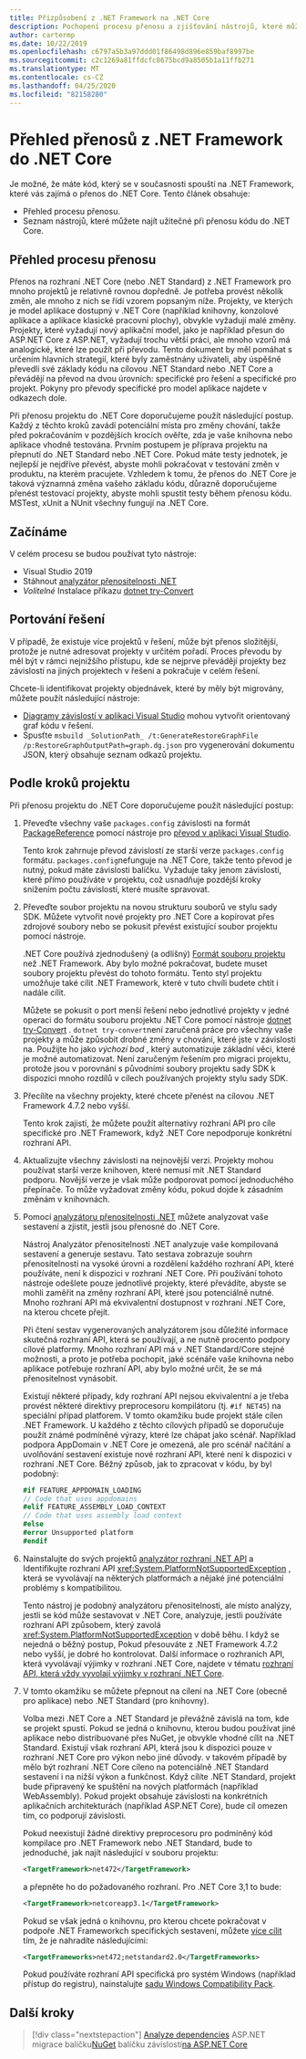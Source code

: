```yaml
---
title: Přizpůsobení z .NET Framework na .NET Core
description: Pochopení procesu přenosu a zjišťování nástrojů, které můžete najít užitečné při přenosu .NET Framework projektu do .NET Core.
author: cartermp
ms.date: 10/22/2019
ms.openlocfilehash: c6797a5b3a97ddd01f86498d896e859baf8997be
ms.sourcegitcommit: c2c1269a81ffdcfc8675bcd9a8505b1a11ffb271
ms.translationtype: MT
ms.contentlocale: cs-CZ
ms.lasthandoff: 04/25/2020
ms.locfileid: "82158280"
---
```

# <a name="overview-of-porting-from-net-framework-to-net-core"></a>Přehled přenosů z .NET Framework do .NET Core

Je možné, že máte kód, který se v současnosti spouští na .NET Framework, které vás zajímá o přenos do .NET Core. Tento článek obsahuje:

* Přehled procesu přenosu.
* Seznam nástrojů, které můžete najít užitečné při přenosu kódu do .NET Core.

## <a name="overview-of-the-porting-process"></a>Přehled procesu přenosu

Přenos na rozhraní .NET Core (nebo .NET Standard) z .NET Framework pro mnoho projektů je relativně rovnou dopředně. Je potřeba provést několik změn, ale mnoho z nich se řídí vzorem popsaným níže. Projekty, ve kterých je model aplikace dostupný v .NET Core (například knihovny, konzolové aplikace a aplikace klasické pracovní plochy), obvykle vyžadují malé změny. Projekty, které vyžadují nový aplikační model, jako je například přesun do ASP.NET Core z ASP.NET, vyžadují trochu větší práci, ale mnoho vzorů má analogické, které lze použít při převodu. Tento dokument by měl pomáhat s určením hlavních strategií, které byly zaměstnány uživateli, aby úspěšně převedli své základy kódu na cílovou .NET Standard nebo .NET Core a převádějí na převod na dvou úrovních: specifické pro řešení a specifické pro projekt. Pokyny pro převody specifické pro model aplikace najdete v odkazech dole.

Při přenosu projektu do .NET Core doporučujeme použít následující postup. Každý z těchto kroků zavádí potenciální místa pro změny chování, takže před pokračováním v pozdějších krocích ověřte, zda je vaše knihovna nebo aplikace vhodně testována. Prvním postupem je příprava projektu na přepnutí do .NET Standard nebo .NET Core. Pokud máte testy jednotek, je nejlepší je nejdříve převést, abyste mohli pokračovat v testování změn v produktu, na kterém pracujete. Vzhledem k tomu, že přenos do .NET Core je taková významná změna vašeho základu kódu, důrazně doporučujeme přenést testovací projekty, abyste mohli spustit testy během přenosu kódu. MSTest, xUnit a NUnit všechny fungují na .NET Core.

## <a name="getting-started"></a>Začínáme

V celém procesu se budou používat tyto nástroje:

- Visual Studio 2019
- Stáhnout [analyzátor přenositelnosti .NET](../../standard/analyzers/portability-analyzer.md)
- _Volitelné_ Instalace příkazu [dotnet try-Convert](https://github.com/dotnet/try-convert)

## <a name="porting-a-solution"></a>Portování řešení

V případě, že existuje více projektů v řešení, může být přenos složitější, protože je nutné adresovat projekty v určitém pořadí. Proces převodu by měl být v rámci nejnižšího přístupu, kde se nejprve převádějí projekty bez závislostí na jiných projektech v řešení a pokračuje v celém řešení.

Chcete-li identifikovat projekty objednávek, které by měly být migrovány, můžete použít následující nástroje:

- [Diagramy závislostí v aplikaci Visual Studio](/visualstudio/modeling/create-layer-diagrams-from-your-code) mohou vytvořit orientovaný graf kódu v řešení.
- Spusťte `msbuild _SolutionPath_ /t:GenerateRestoreGraphFile /p:RestoreGraphOutputPath=graph.dg.json` pro vygenerování dokumentu JSON, který obsahuje seznam odkazů projektu.

## <a name="per-project-steps"></a>Podle kroků projektu

Při přenosu projektu do .NET Core doporučujeme použít následující postup:

1. Převeďte všechny vaše `packages.config` závislosti na formát [PackageReference](/nuget/consume-packages/package-references-in-project-files) pomocí nástroje pro [převod v aplikaci Visual Studio](/nuget/consume-packages/migrate-packages-config-to-package-reference).

   Tento krok zahrnuje převod závislostí ze starší verze `packages.config` formátu. `packages.config`nefunguje na .NET Core, takže tento převod je nutný, pokud máte závislosti balíčku. Vyžaduje taky jenom závislosti, které přímo používáte v projektu, což usnadňuje pozdější kroky snížením počtu závislostí, které musíte spravovat.

1. Převeďte soubor projektu na novou strukturu souborů ve stylu sady SDK. Můžete vytvořit nové projekty pro .NET Core a kopírovat přes zdrojové soubory nebo se pokusit převést existující soubor projektu pomocí nástroje.

   .NET Core používá zjednodušený (a odlišný) [Formát souboru projektu](../tools/csproj.md) než .NET Framework. Aby bylo možné pokračovat, budete muset soubory projektu převést do tohoto formátu. Tento styl projektu umožňuje také cílit .NET Framework, které v tuto chvíli budete chtít i nadále cílit.

   Můžete se pokusit o port menší řešení nebo jednotlivé projekty v jedné operaci do formátu souboru projektu .NET Core pomocí nástroje [dotnet try-Convert](https://github.com/dotnet/try-convert) . `dotnet try-convert`není zaručená práce pro všechny vaše projekty a může způsobit drobné změny v chování, které jste v závislosti na. Použijte ho jako _výchozí bod_ , který automatizuje základní věci, které je možné automatizovat. Není zaručeným řešením pro migraci projektu, protože jsou v porovnání s původními soubory projektu sady SDK k dispozici mnoho rozdílů v cílech používaných projekty stylu sady SDK.

1. Přecílíte na všechny projekty, které chcete přenést na cílovou .NET Framework 4.7.2 nebo vyšší.

   Tento krok zajistí, že můžete použít alternativy rozhraní API pro cíle specifické pro .NET Framework, když .NET Core nepodporuje konkrétní rozhraní API.

1. Aktualizujte všechny závislosti na nejnovější verzi. Projekty mohou používat starší verze knihoven, které nemusí mít .NET Standard podporu. Novější verze je však může podporovat pomocí jednoduchého přepínače. To může vyžadovat změny kódu, pokud dojde k zásadním změnám v knihovnách.

1. Pomocí [analyzátoru přenositelnosti .NET](../../standard/analyzers/portability-analyzer.md) můžete analyzovat vaše sestavení a zjistit, jestli jsou přenosné do .NET Core.

   Nástroj Analyzátor přenositelnosti .NET analyzuje vaše kompilovaná sestavení a generuje sestavu. Tato sestava zobrazuje souhrn přenositelnosti na vysoké úrovni a rozdělení každého rozhraní API, které používáte, není k dispozici v rozhraní .NET Core. Při používání tohoto nástroje odešlete pouze jednotlivé projekty, které převádíte, abyste se mohli zaměřit na změny rozhraní API, které jsou potenciálně nutné. Mnoho rozhraní API má ekvivalentní dostupnost v rozhraní .NET Core, na kterou chcete přejít.

   Při čtení sestav vygenerovaných analyzátorem jsou důležité informace skutečná rozhraní API, která se používají, a ne nutně procento podpory cílové platformy. Mnoho rozhraní API má v .NET Standard/Core stejné možnosti, a proto je potřeba pochopit, jaké scénáře vaše knihovna nebo aplikace potřebuje rozhraní API, aby bylo možné určit, že se má přenositelnost vynásobit.

   Existují některé případy, kdy rozhraní API nejsou ekvivalentní a je třeba provést některé direktivy preprocesoru kompilátoru (tj. `#if NET45`) na speciální případ platforem. V tomto okamžiku bude projekt stále cílen .NET Framework. U každého z těchto cílových případů se doporučuje použít známé podmíněné výrazy, které lze chápat jako scénář.  Například podpora AppDomain v .NET Core je omezená, ale pro scénář načítání a uvolňování sestavení existuje nové rozhraní API, které není k dispozici v rozhraní .NET Core. Běžný způsob, jak to zpracovat v kódu, by byl podobný:

   ```csharp
   #if FEATURE_APPDOMAIN_LOADING
   // Code that uses appdomains
   #elif FEATURE_ASSEMBLY_LOAD_CONTEXT
   // Code that uses assembly load context
   #else
   #error Unsupported platform
   #endif
   ```

1. Nainstalujte do svých projektů [analyzátor rozhraní .NET API](../../standard/analyzers/api-analyzer.md) a Identifikujte rozhraní API <xref:System.PlatformNotSupportedException> , která se vyvolávají na některých platformách a nějaké jiné potenciální problémy s kompatibilitou.

   Tento nástroj je podobný analyzátoru přenositelnosti, ale místo analýzy, jestli se kód může sestavovat v .NET Core, analyzuje, jestli používáte rozhraní API způsobem, který zavolá <xref:System.PlatformNotSupportedException> v době běhu. I když se nejedná o běžný postup, Pokud přesouváte z .NET Framework 4.7.2 nebo vyšší, je dobré ho kontrolovat. Další informace o rozhraních API, která vyvolávají výjimky v rozhraní .NET Core, najdete v tématu [rozhraní API, která vždy vyvolají výjimky v rozhraní .NET Core](../compatibility/unsupported-apis.md).

1. V tomto okamžiku se můžete přepnout na cílení na .NET Core (obecně pro aplikace) nebo .NET Standard (pro knihovny).

   Volba mezi .NET Core a .NET Standard je převážně závislá na tom, kde se projekt spustí. Pokud se jedná o knihovnu, kterou budou používat jiné aplikace nebo distribuované přes NuGet, je obvykle vhodné cílit na .NET Standard. Existují však rozhraní API, která jsou k dispozici pouze v rozhraní .NET Core pro výkon nebo jiné důvody. v takovém případě by mělo být rozhraní .NET Core cíleno na potenciálně .NET Standard sestavení i na nižší výkon a funkčnost. Když cílíte .NET Standard, projekt bude připravený ke spuštění na nových platformách (například WebAssembly). Pokud projekt obsahuje závislosti na konkrétních aplikačních architekturách (například ASP.NET Core), bude cíl omezen tím, co podporují závislosti.

   Pokud neexistují žádné direktivy preprocesoru pro podmíněný kód kompilace pro .NET Framework nebo .NET Standard, bude to jednoduché, jak najít následující v souboru projektu:

   ```xml
   <TargetFramework>net472</TargetFramework>
   ```

   a přepněte ho do požadovaného rozhraní. Pro .NET Core 3,1 to bude:

   ```xml
   <TargetFramework>netcoreapp3.1</TargetFramework>
   ```

   Pokud se však jedná o knihovnu, pro kterou chcete pokračovat v podpoře .NET Frameworkch specifických sestavení, můžete [více cílit](../../standard/library-guidance/cross-platform-targeting.md) tím, že je nahradíte následujícími:

   ```xml
   <TargetFrameworks>net472;netstandard2.0</TargetFrameworks>
   ```

   Pokud používáte rozhraní API specifická pro systém Windows (například přístup do registru), nainstalujte [sadu Windows Compatibility Pack](./windows-compat-pack.md).

## <a name="next-steps"></a>Další kroky

> [!div class="nextstepaction"]
> [Analyze dependencies](third-party-deps.md)
> ASP.NET migrace balíčku[NuGet](../deploying/creating-nuget-packages.md)
> balíčku závislostí[na ASP.NET Core](/aspnet/core/migration/proper-to-2x)
